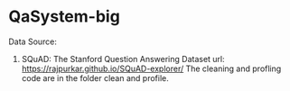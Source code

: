 # QaSystem-big
Data Source:
1. SQuAD: The Stanford Question Answering Dataset
url: https://rajpurkar.github.io/SQuAD-explorer/
The cleaning and profling code are in the folder clean and profile.
